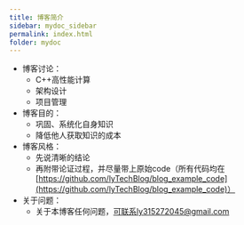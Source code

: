 ```yaml
---
title: 博客简介
sidebar: mydoc_sidebar
permalink: index.html
folder: mydoc
---
```


- 博客讨论：
   - C++高性能计算
   - 架构设计
   - 项目管理
- 博客目的：
   - 巩固、系统化自身知识
   - 降低他人获取知识的成本
- 博客风格：
   - 先说清晰的结论
   - 再附带论证过程，并尽量带上原始code（所有代码均在[https://github.com/lyTechBlog/blog_example_code](https://github.com/lyTechBlog/blog_example_code)）
- 关于问题：
   - 关于本博客任何问题，可联系ly315272045@gmail.com